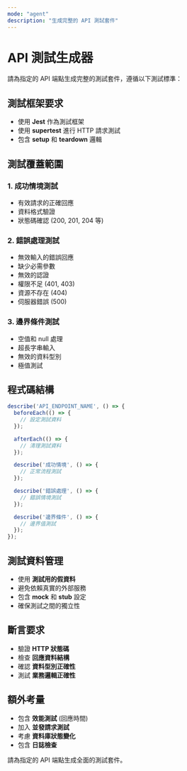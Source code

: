 ```yaml
---
mode: "agent"
description: "生成完整的 API 測試套件"
---
```


# API 測試生成器

請為指定的 API 端點生成完整的測試套件，遵循以下測試標準：

## 測試框架要求
- 使用 **Jest** 作為測試框架
- 使用 **supertest** 進行 HTTP 請求測試
- 包含 **setup** 和 **teardown** 邏輯

## 測試覆蓋範圍
### 1. 成功情境測試
- 有效請求的正確回應
- 資料格式驗證
- 狀態碼確認 (200, 201, 204 等)

### 2. 錯誤處理測試
- 無效輸入的錯誤回應
- 缺少必需參數
- 無效的認證
- 權限不足 (401, 403)
- 資源不存在 (404)
- 伺服器錯誤 (500)

### 3. 邊界條件測試
- 空值和 null 處理
- 超長字串輸入
- 無效的資料型別
- 極值測試

## 程式碼結構
```javascript
describe('API_ENDPOINT_NAME', () => {
  beforeEach(() => {
    // 設定測試資料
  });

  afterEach(() => {
    // 清理測試資料
  });

  describe('成功情境', () => {
    // 正常流程測試
  });

  describe('錯誤處理', () => {
    // 錯誤情境測試
  });

  describe('邊界條件', () => {
    // 邊界值測試
  });
});
```

## 測試資料管理
- 使用 **測試用的假資料**
- 避免依賴真實的外部服務
- 包含 **mock** 和 **stub** 設定
- 確保測試之間的獨立性

## 斷言要求
- 驗證 **HTTP 狀態碼**
- 檢查 **回應資料結構**
- 確認 **資料型別正確性**
- 測試 **業務邏輯正確性**

## 額外考量
- 包含 **效能測試** (回應時間)
- 加入 **並發請求測試**
- 考慮 **資料庫狀態變化**
- 包含 **日誌檢查**

請為指定的 API 端點生成全面的測試套件。